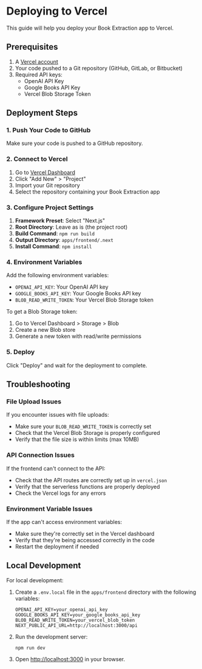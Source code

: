 # Deploying to Vercel

This guide will help you deploy your Book Extraction app to Vercel.

## Prerequisites

1. A [Vercel account](https://vercel.com/signup)
2. Your code pushed to a Git repository (GitHub, GitLab, or Bitbucket)
3. Required API keys:
   - OpenAI API Key
   - Google Books API Key
   - Vercel Blob Storage Token

## Deployment Steps

### 1. Push Your Code to GitHub

Make sure your code is pushed to a GitHub repository.

### 2. Connect to Vercel

1. Go to [Vercel Dashboard](https://vercel.com/dashboard)
2. Click "Add New" > "Project"
3. Import your Git repository
4. Select the repository containing your Book Extraction app

### 3. Configure Project Settings

1. **Framework Preset**: Select "Next.js"
2. **Root Directory**: Leave as is (the project root)
3. **Build Command**: `npm run build`
4. **Output Directory**: `apps/frontend/.next`
5. **Install Command**: `npm install`

### 4. Environment Variables

Add the following environment variables:

- `OPENAI_API_KEY`: Your OpenAI API key
- `GOOGLE_BOOKS_API_KEY`: Your Google Books API key
- `BLOB_READ_WRITE_TOKEN`: Your Vercel Blob Storage token

To get a Blob Storage token:
1. Go to Vercel Dashboard > Storage > Blob
2. Create a new Blob store
3. Generate a new token with read/write permissions

### 5. Deploy

Click "Deploy" and wait for the deployment to complete.

## Troubleshooting

### File Upload Issues

If you encounter issues with file uploads:
- Make sure your `BLOB_READ_WRITE_TOKEN` is correctly set
- Check that the Vercel Blob Storage is properly configured
- Verify that the file size is within limits (max 10MB)

### API Connection Issues

If the frontend can't connect to the API:
- Check that the API routes are correctly set up in `vercel.json`
- Verify that the serverless functions are properly deployed
- Check the Vercel logs for any errors

### Environment Variable Issues

If the app can't access environment variables:
- Make sure they're correctly set in the Vercel dashboard
- Verify that they're being accessed correctly in the code
- Restart the deployment if needed

## Local Development

For local development:

1. Create a `.env.local` file in the `apps/frontend` directory with the following variables:
   ```
   OPENAI_API_KEY=your_openai_api_key
   GOOGLE_BOOKS_API_KEY=your_google_books_api_key
   BLOB_READ_WRITE_TOKEN=your_vercel_blob_token
   NEXT_PUBLIC_API_URL=http://localhost:3000/api
   ```

2. Run the development server:
   ```
   npm run dev
   ```

3. Open [http://localhost:3000](http://localhost:3000) in your browser. 